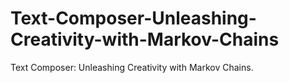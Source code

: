 # Text-Composer-Unleashing-Creativity-with-Markov-Chains
Text Composer: Unleashing Creativity with Markov Chains. 
